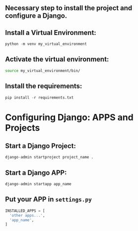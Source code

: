 ## Necessary step to install the project and configure a Django.

## Install a Virtual Environment:

```python
python -m venv my_virtual_environment
```

## Activate the virtual environment:

```bash
source my_virtual_environment/bin/
```

## Install the requirements:

```python
pip install -r requirements.txt
```

# Configuring Django: APPS and Projects

## Start a Django Project:

```python
django-admin startproject project_name .
```

## Start a Django APP:

```python
django-admin startapp app_name
```

## Put your APP in ```settings.py```

```python
INSTALLED_APPS = [
  'other apps...',
  'app_name',
]
```

